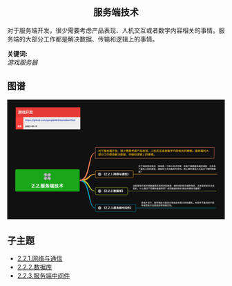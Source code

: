 <h2 align="center">服务端技术</h2>
<p>
对于服务端开发，很少需要考虑产品表现、人机交互或者数字内容相关的事情。服务端的大部分工作都是解决数据、传输和逻辑上的事情。
</p>

**关键词:**<br/>
*游戏服务器*

## 图谱
![图片加载中...](../../exports/2.2.服务端技术.png?raw=true)

## 子主题
* [2.2.1.网络与通信](2.2.1.网络与通信.md)
* [2.2.2.数据库](2.2.2.数据库.md)
* [2.2.3.服务端中间件](2.2.3.服务端中间件.md)
